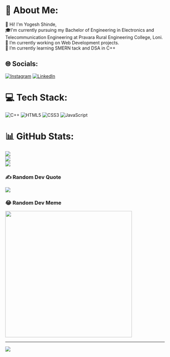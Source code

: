 # 💫 About Me:
👋 Hi! I'm Yogesh Shinde,<br>🎓I'm currently pursuing my Bachelor of Engineering in Electronics and Telecommunication Engineering at Pravara Rural Engineering College, Loni.<br>🔭 I’m currently working on Web Development projects.<br>🌱 I’m currently learning SMERN tack and DSA in C++<br>


## 🌐 Socials:
[![Instagram](https://img.shields.io/badge/Instagram-%23E4405F.svg?logo=Instagram&logoColor=white)](https://instagram.com/yogeshshinde__) [![LinkedIn](https://img.shields.io/badge/LinkedIn-%230077B5.svg?logo=linkedin&logoColor=white)](https://linkedin.com/in/yogeshshinde4215) 

# 💻 Tech Stack:
![C++](https://img.shields.io/badge/c++-%2300599C.svg?style=flat&logo=c%2B%2B&logoColor=white) ![HTML5](https://img.shields.io/badge/html5-%23E34F26.svg?style=flat&logo=html5&logoColor=white) ![CSS3](https://img.shields.io/badge/css3-%231572B6.svg?style=flat&logo=css3&logoColor=white) ![JavaScript](https://img.shields.io/badge/javascript-%23323330.svg?style=flat&logo=javascript&logoColor=%23F7DF1E)
# 📊 GitHub Stats:
![](https://github-readme-stats.vercel.app/api?username=Y0GESHSHINDE&theme=monokai&hide_border=false&include_all_commits=false&count_private=false)<br/>
![](https://github-readme-streak-stats.herokuapp.com/?user=Y0GESHSHINDE&theme=monokai&hide_border=false)<br/>
![](https://github-readme-stats.vercel.app/api/top-langs/?username=Y0GESHSHINDE&theme=monokai&hide_border=false&include_all_commits=false&count_private=false&layout=compact)

### ✍️ Random Dev Quote
![](https://quotes-github-readme.vercel.app/api?type=horizontal&theme=radical)

### 😂 Random Dev Meme
<img src='https://randommeme-five.vercel.app/' style="height: 400px;"/>

---
[![](https://visitcount.itsvg.in/api?id=Y0GESHSHINDE&icon=2&color=7)](https://visitcount.itsvg.in)

<!-- Proudly created with GPRM ( https://gprm.itsvg.in ) -->
